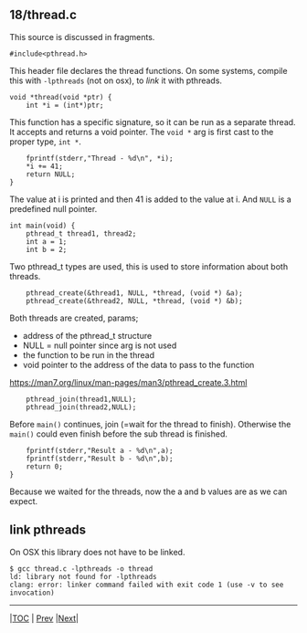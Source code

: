 ## 18/thread.c

This source is discussed in fragments.

```
#include<pthread.h>
```

This header file declares the thread functions. 
On some systems, compile this with `-lpthreads` (not on osx), 
to *link* it with pthreads.

```
void *thread(void *ptr) {
    int *i = (int*)ptr;
```

This function has a specific signature, so it can be run as
a separate thread. It accepts and returns a void pointer.
The `void *` arg is first cast to the proper type, `int *`.

```
    fprintf(stderr,"Thread - %d\n", *i);
    *i += 41;
    return NULL;
}
```

The value at i is printed and then 41 is added to the value at i.
And `NULL` is a predefined null pointer.


```
int main(void) {
    pthread_t thread1, thread2;
    int a = 1;
    int b = 2;
```
Two pthread_t types are used, this is used to store
information about both threads.

```
    pthread_create(&thread1, NULL, *thread, (void *) &a);
    pthread_create(&thread2, NULL, *thread, (void *) &b);
```
Both threads are created, params;
- address of the pthread_t structure
- NULL = null pointer since arg is not used
- the function to be run in the thread
- void pointer to the address of the data to pass to the function

https://man7.org/linux/man-pages/man3/pthread_create.3.html


```
    pthread_join(thread1,NULL);
    pthread_join(thread2,NULL);
```
Before `main()` continues, join (=wait for the thread to finish).
Otherwise the `main()` could even finish before the sub thread 
is finished.


```
    fprintf(stderr,"Result a - %d\n",a);
    fprintf(stderr,"Result b - %d\n",b);
    return 0;
}
```
Because we waited for the threads, now the a and b values
are as we can expect. 

## link pthreads

On OSX this library does not have to be linked.
```
$ gcc thread.c -lpthreads -o thread
ld: library not found for -lpthreads
clang: error: linker command failed with exit code 1 (use -v to see invocation)
```


---
|[TOC](../../README.md) | [Prev](../17/README.md) |[Next](../19/README.md)|